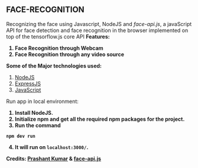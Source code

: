 ## FACE-RECOGNITION

Recognizing the face using Javascript, NodeJS and *face-api.js*, a javaScript API for face detection and face recognition in the browser implemented on top of the tensorflow.js core API 
<b>
Features:
1. Face Recognition through Webcam
2. Face Recognition through any video source
</b>

<b>Some of the Major technologies used:</b>
1. <a href="https://nodejs.org/" target="_blank">NodeJS</a>
2. <a href="https://expressjs.com/" target="_blank">ExpressJS</a>
3. <a href="https://javascript.info/" target="_blank">JavaScript</a>

Run app in local environment: 
  <b>
1. Install NodeJS.
2. Initialize npm and get all the required npm packages for the project.
3. Run the command
  ```
  npm dev run
  ```
 4. It will run on ```localhost:3000/```.

Credits: [Prashant Kumar](https://www.linkedin.com/in/prashant-kumar-2124b3b4/?original_referer=https%3A%2F%2Fgithub.com%2Fprashant-cn%2Fface-recognition-from-webcam-and-video-sources) & [face-api.js](https://justadudewhohacks.github.io/face-api.js/docs/index.html)
